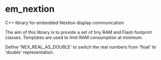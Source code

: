 # em_nextion
C++ library for embedded Nextion display communication

The aim of this library is to provide a set of tiny RAM and Flash footprint classes.
Templates are used to limit RAM consumption at minimum. 

Define 'NEX_REAL_AS_DOUBLE' to switch the real numbers from 'float' to 'double' representation.